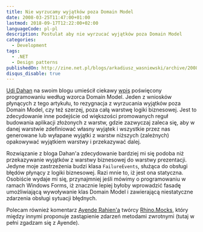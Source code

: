 ```yaml
---
title: Nie wyrzucamy wyjątków poza Domain Model
date: 2008-03-25T11:47:00+01:00
lastmod: 2018-09-17T12:22:00+02:00
languageCode: pl-pl
description: Postulat aby nie wyrzucać wyjątków poza Domain Model
categories:
  - Development
tags:
  - .NET
  - Design patterns
publishedOn: http://zine.net.pl/blogs/arkadiusz_wasniewski/archive/2008/03/25/nie-wyrzucamy-wyj-tk-w-poza-domain-model.aspx
disqus_disable: true
---
```


[Udi Dahan](http://udidahan.weblogs.us) na swoim blogu umieścił ciekawy [wpis](http://udidahan.weblogs.us/2008/02/29/how-to-create-fully-encapsulated-domain-models) poświęcony programowaniu według wzorca Domain Model. Jeden z wniosków płynących z tego artykułu, to rezygnacja z wyrzucania wyjątków poza Domain Model, czy też szerzej, poza całą warstwę logiki biznesowej. Jest to zdecydowanie inne podejście od większości promowanych reguł budowania aplikacji złożonych z warstw, gdzie zazwyczaj zaleca się, aby w danej warstwie zdefiniować własny wyjątek i wszystkie przez nas generowane lub wyłapane wyjątki z warstw niższych (zależnych) opakowywać wyjątkiem warstwy i przekazywać dalej.

Rozwiązanie z bloga Dahan'a zdecydowanie bardziej mi się podoba niż przekazywanie wyjątków z warstwy biznesowej do warstwy prezentacji. Jedyne moje zastrzeżenia budzi klasa `FailureEvents`, służąca do obsługi błędów płynący z logiki biznesowej. Razi mnie to, iż jest ona statyczna. Osobiście wydaje mi się, przynajmniej jeśli mówimy o programowaniu w ramach Windows Forms, iż znacznie lepiej byłoby wprowadzić fasadę umożliwiającą wywoływanie klas Domain Model i zawierającą niestatyczne zdarzenia obsługi sytuacji błędnych.

Polecam również komentarz [Ayende Rahien'a](http://www.ayende.com/Blog/archive/2008/03/24/Re-How-to-create-fully-encapsulated-Domain-Models.aspx) twórcy [Rhino.Mocks](https://github.com/hibernating-rhinos/rhino-mocks), który między innymi proponuje zastąpienie zdarzeń metodami zwrotnymi (tutaj w pełni zgadzam się z Ayende).